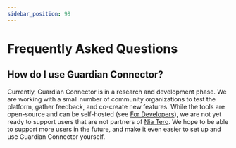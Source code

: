 ```yaml
---
sidebar_position: 98
---
```


# Frequently Asked Questions

## How do I use Guardian Connector?

Currently, Guardian Connector is in a research and development phase. We are working with a small number of community organizations to test the platform, gather feedback, and co-create new features. While the tools are open-source and can be self-hosted (see [For Developers](/reference/for-developers)), we are not yet ready to support users that are not partners of [Nia Tero](https://niatero.org/). We hope to be able to support more users in the future, and make it even easier to set up and use Guardian Connector yourself.